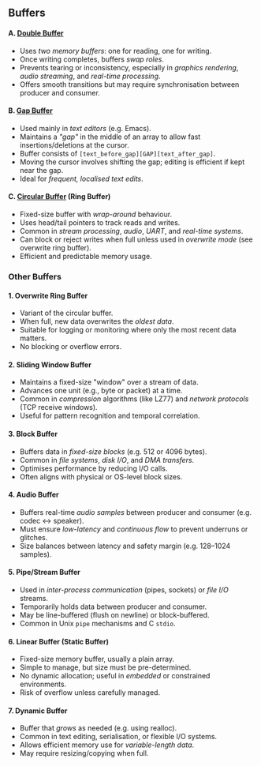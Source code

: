 
## Buffers

#### A. [Double Buffer](./double/)
- Uses *two memory buffers*: one for reading, one for writing.
- Once writing completes, buffers *swap roles*.
- Prevents tearing or inconsistency, especially in *graphics
  rendering*, *audio streaming*, and *real-time processing*.
- Offers smooth transitions but may require synchronisation
  between producer and consumer.

#### B. [Gap Buffer](./gap/)
- Used mainly in *text editors* (e.g. Emacs).
- Maintains a *"gap"* in the middle of an array to allow fast
  insertions/deletions at the cursor.
- Buffer consists of `[text_before_gap][GAP][text_after_gap]`.
- Moving the cursor involves shifting the gap; editing is
  efficient if kept near the gap.
- Ideal for *frequent, localised text edits*.

#### C. [Circular Buffer](./circular/) (Ring Buffer)
- Fixed-size buffer with *wrap-around* behaviour.
- Uses head/tail pointers to track reads and writes.
- Common in *stream processing*, *audio*, *UART*, and
  *real-time systems*.
- Can block or reject writes when full unless used in
  *overwrite mode* (see overwrite ring buffer).
- Efficient and predictable memory usage.


### Other Buffers

#### 1. Overwrite Ring Buffer
- Variant of the circular buffer.
- When full, new data overwrites the *oldest data*.
- Suitable for logging or monitoring where only the
  most recent data matters.
- No blocking or overflow errors.

#### 2. Sliding Window Buffer
- Maintains a fixed-size "window" over a stream of data.
- Advances one unit (e.g., byte or packet) at a time.
- Common in *compression* algorithms (like LZ77) and
  *network protocols* (TCP receive windows).
- Useful for pattern recognition and temporal correlation.

#### 3. Block Buffer
- Buffers data in *fixed-size blocks* (e.g. 512 or 4096 bytes).
- Common in *file systems*, *disk I/O*, and *DMA transfers*.
- Optimises performance by reducing I/O calls.
- Often aligns with physical or OS-level block sizes.

#### 4. Audio Buffer
- Buffers real-time *audio samples* between producer and
  consumer (e.g. codec <-> speaker).
- Must ensure *low-latency* and *continuous flow* to prevent
  underruns or glitches.
- Size balances between latency and safety margin
  (e.g. 128–1024 samples).

#### 5. Pipe/Stream Buffer
- Used in *inter-process communication* (pipes, sockets)
  or *file I/O* streams.
- Temporarily holds data between producer and consumer.
- May be line-buffered (flush on newline) or block-buffered.
- Common in Unix `pipe` mechanisms and C `stdio`.

#### 6. Linear Buffer (Static Buffer)
- Fixed-size memory buffer, usually a plain array.
- Simple to manage, but size must be pre-determined.
- No dynamic allocation; useful in *embedded* or constrained environments.
- Risk of overflow unless carefully managed.

#### 7. Dynamic Buffer
- Buffer that *grows* as needed (e.g. using realloc).
- Common in text editing, serialisation, or flexible I/O systems.
- Allows efficient memory use for *variable-length data*.
- May require resizing/copying when full.
